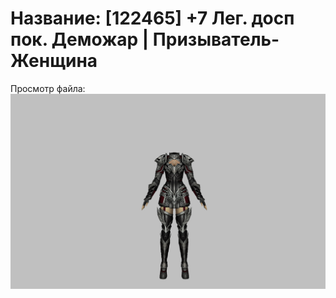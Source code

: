 # Название: [122465] +7 Лег. досп пок. Деможар | Призыватель-Женщина

Просмотр файла:
![p090034.png](p090034.png)